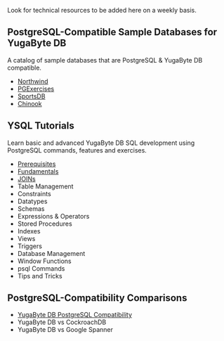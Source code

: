 Look for technical resources to be added here on a weekly basis.

## PostgreSQL-Compatible Sample Databases for YugaByte DB
A catalog of sample databases that are PostgreSQL & YugaByte DB compatible.

* [Northwind](https://github.com/YugaByte/yugabyte-db/wiki/Northwind-Sample-Database)
* [PGExercises](https://github.com/YugaByte/yugabyte-db/wiki/PGExercises)
* [SportsDB](https://github.com/YugaByte/yugabyte-db/wiki/SportsDB-Sample-Database)
* [Chinook](https://github.com/YugaByte/yugabyte-db/wiki/Chinook-Sample-Database)

## YSQL Tutorials
Learn basic and advanced YugaByte DB SQL development using PostgreSQL commands, features and exercises.

* [Prerequisites](https://github.com/YugaByte/yugabyte-db/wiki/YSQL-Tutorial:-Prerequisites)
* [Fundamentals](https://github.com/YugaByte/yugabyte-db/wiki/YSQL-Tutorial:-Fundamentals)
* [JOINs](https://github.com/YugaByte/yugabyte-db/wiki/YSQL-Tutorial:-JOINS)
* Table Management
* Constraints
* Datatypes
* Schemas
* Expressions & Operators
* Stored Procedures
* Indexes
* Views
* Triggers
* Database Management
* Window Functions
* psql Commands
* Tips and Tricks

## PostgreSQL-Compatibility Comparisons
* [YugaByte DB PostgreSQL Compatibility](https://github.com/YugaByte/yugabyte-db/wiki/YugaByte-DB-PostgreSQL-Compatibility)
* YugaByte DB vs CockroachDB
* YugaByte DB vs Google Spanner
